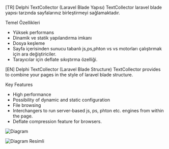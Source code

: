 [TR]
Delphi TextCollector (Laravel Blade Yapısı)
TextCollector laravel blade yapısı tarzında sayfalarınız birleştirmeyi sağlamaktadır.

Temel Özellikleri

* Yüksek performans
* Dinamik ve statik yapılandırma imkanı
* Dosya keşleme
* Sayfa içerisinden sunucu tabanlı js,ps,phton vs vs motorları çalıştırmak için ara değiştiriciler.
* Tarayıcılar için deflate sıkıştırma özelliği.



[EN]
Delphi TextCollector (Laravel Blade Structure)
TextCollector provides to combine your pages in the style of laravel blade structure.

Key Features

* High performance
* Possibility of dynamic and static configuration
* File browsing
* Interchangers to run server-based js, ps, phton etc. engines from within the page.
* Deflate compression feature for browsers.



![Diagram](https://user-images.githubusercontent.com/14098860/158075415-183322b1-1b19-42b9-864c-30a69cb58d5e.png)




![Diagram Resimli](https://user-images.githubusercontent.com/14098860/158075422-0d34d046-1542-49df-ae8d-69517a12c033.png)
